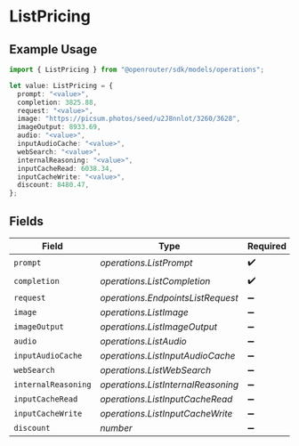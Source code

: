 # ListPricing

## Example Usage

```typescript
import { ListPricing } from "@openrouter/sdk/models/operations";

let value: ListPricing = {
  prompt: "<value>",
  completion: 3825.88,
  request: "<value>",
  image: "https://picsum.photos/seed/u2J8nnlot/3260/3628",
  imageOutput: 8933.69,
  audio: "<value>",
  inputAudioCache: "<value>",
  webSearch: "<value>",
  internalReasoning: "<value>",
  inputCacheRead: 6038.34,
  inputCacheWrite: "<value>",
  discount: 8480.47,
};
```

## Fields

| Field                              | Type                               | Required                           | Description                        |
| ---------------------------------- | ---------------------------------- | ---------------------------------- | ---------------------------------- |
| `prompt`                           | *operations.ListPrompt*            | :heavy_check_mark:                 | N/A                                |
| `completion`                       | *operations.ListCompletion*        | :heavy_check_mark:                 | N/A                                |
| `request`                          | *operations.EndpointsListRequest*  | :heavy_minus_sign:                 | N/A                                |
| `image`                            | *operations.ListImage*             | :heavy_minus_sign:                 | N/A                                |
| `imageOutput`                      | *operations.ListImageOutput*       | :heavy_minus_sign:                 | N/A                                |
| `audio`                            | *operations.ListAudio*             | :heavy_minus_sign:                 | N/A                                |
| `inputAudioCache`                  | *operations.ListInputAudioCache*   | :heavy_minus_sign:                 | N/A                                |
| `webSearch`                        | *operations.ListWebSearch*         | :heavy_minus_sign:                 | N/A                                |
| `internalReasoning`                | *operations.ListInternalReasoning* | :heavy_minus_sign:                 | N/A                                |
| `inputCacheRead`                   | *operations.ListInputCacheRead*    | :heavy_minus_sign:                 | N/A                                |
| `inputCacheWrite`                  | *operations.ListInputCacheWrite*   | :heavy_minus_sign:                 | N/A                                |
| `discount`                         | *number*                           | :heavy_minus_sign:                 | N/A                                |